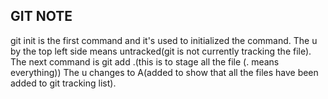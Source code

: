## GIT NOTE
git init is the first command and it's used to initialized the command.
The u by the top left side means untracked(git is not currently tracking the file).
The next command is git add .(this is to stage all the file (. means everything))
The u changes to A(added to show that all the files have been added to git tracking list).